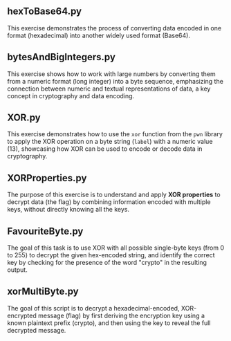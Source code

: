 ## hexToBase64.py
This exercise demonstrates the process of converting data encoded in one format (hexadecimal) into another widely used format (Base64).

## bytesAndBigIntegers.py
This exercise shows how to work with large numbers by converting them from a numeric format (long integer) into a byte sequence, emphasizing the connection between numeric and textual representations of data, a key concept in cryptography and data encoding.

## XOR.py
This exercise demonstrates how to use the `xor` function from the `pwn` library to apply the XOR operation on a byte string (`label`) with a numeric value (13), showcasing how XOR can be used to encode or decode data in cryptography.

## XORProperties.py
The purpose of this exercise is to understand and apply **XOR properties** to decrypt data (the flag) by combining information encoded with multiple keys, without directly knowing all the keys.

## FavouriteByte.py
The goal of this task is to use XOR with all possible single-byte keys (from 0 to 255) to decrypt the given hex-encoded string, and identify the correct key by checking for the presence of the word "crypto" in the resulting output.

## xorMultiByte.py
The goal of this script is to decrypt a hexadecimal-encoded, XOR-encrypted message (flag) by first deriving the encryption key using a known plaintext prefix (crypto), and then using the key to reveal the full decrypted message.